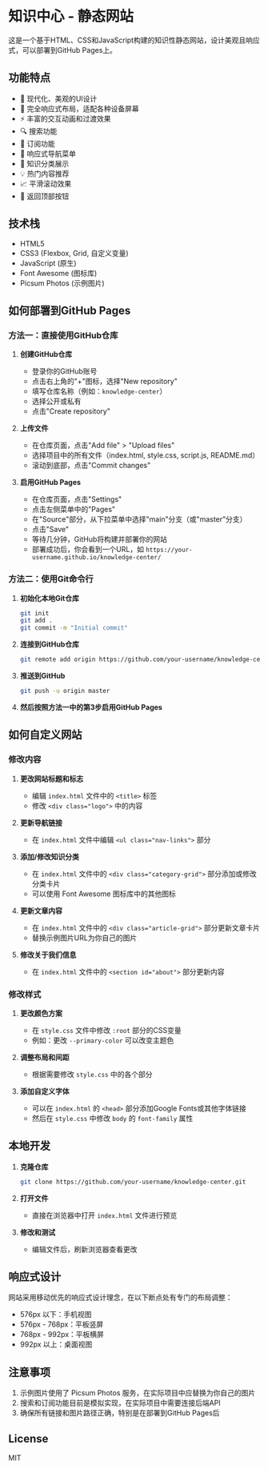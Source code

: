 # 知识中心 - 静态网站

这是一个基于HTML、CSS和JavaScript构建的知识性静态网站，设计美观且响应式，可以部署到GitHub Pages上。

## 功能特点

- 🎨 现代化、美观的UI设计
- 📱 完全响应式布局，适配各种设备屏幕
- ⚡ 丰富的交互动画和过渡效果
- 🔍 搜索功能
- 📧 订阅功能
- 📱 响应式导航菜单
- 📝 知识分类展示
- 💡 热门内容推荐
- 📈 平滑滚动效果
- 🚀 返回顶部按钮

## 技术栈

- HTML5
- CSS3 (Flexbox, Grid, 自定义变量)
- JavaScript (原生)
- Font Awesome (图标库)
- Picsum Photos (示例图片)

## 如何部署到GitHub Pages

### 方法一：直接使用GitHub仓库

1. **创建GitHub仓库**
   - 登录你的GitHub账号
   - 点击右上角的"+"图标，选择"New repository"
   - 填写仓库名称（例如：`knowledge-center`）
   - 选择公开或私有
   - 点击"Create repository"

2. **上传文件**
   - 在仓库页面，点击"Add file" > "Upload files"
   - 选择项目中的所有文件（index.html, style.css, script.js, README.md）
   - 滚动到底部，点击"Commit changes"

3. **启用GitHub Pages**
   - 在仓库页面，点击"Settings"
   - 点击左侧菜单中的"Pages"
   - 在"Source"部分，从下拉菜单中选择"main"分支（或"master"分支）
   - 点击"Save"
   - 等待几分钟，GitHub将构建并部署你的网站
   - 部署成功后，你会看到一个URL，如 `https://your-username.github.io/knowledge-center/`

### 方法二：使用Git命令行

1. **初始化本地Git仓库**
   ```bash
   git init
   git add .
   git commit -m "Initial commit"
   ```

2. **连接到GitHub仓库**
   ```bash
   git remote add origin https://github.com/your-username/knowledge-center.git
   ```

3. **推送到GitHub**
   ```bash
   git push -u origin master
   ```

4. **然后按照方法一中的第3步启用GitHub Pages**

## 如何自定义网站

### 修改内容

1. **更改网站标题和标志**
   - 编辑 `index.html` 文件中的 `<title>` 标签
   - 修改 `<div class="logo">` 中的内容

2. **更新导航链接**
   - 在 `index.html` 文件中编辑 `<ul class="nav-links">` 部分

3. **添加/修改知识分类**
   - 在 `index.html` 文件中的 `<div class="category-grid">` 部分添加或修改分类卡片
   - 可以使用 Font Awesome 图标库中的其他图标

4. **更新文章内容**
   - 在 `index.html` 文件中的 `<div class="article-grid">` 部分更新文章卡片
   - 替换示例图片URL为你自己的图片

5. **修改关于我们信息**
   - 在 `index.html` 文件中的 `<section id="about">` 部分更新内容

### 修改样式

1. **更改颜色方案**
   - 在 `style.css` 文件中修改 `:root` 部分的CSS变量
   - 例如：更改 `--primary-color` 可以改变主题色

2. **调整布局和间距**
   - 根据需要修改 `style.css` 中的各个部分

3. **添加自定义字体**
   - 可以在 `index.html` 的 `<head>` 部分添加Google Fonts或其他字体链接
   - 然后在 `style.css` 中修改 `body` 的 `font-family` 属性

## 本地开发

1. **克隆仓库**
   ```bash
   git clone https://github.com/your-username/knowledge-center.git
   ```

2. **打开文件**
   - 直接在浏览器中打开 `index.html` 文件进行预览

3. **修改和测试**
   - 编辑文件后，刷新浏览器查看更改

## 响应式设计

网站采用移动优先的响应式设计理念，在以下断点处有专门的布局调整：

- 576px 以下：手机视图
- 576px - 768px：平板竖屏
- 768px - 992px：平板横屏
- 992px 以上：桌面视图

## 注意事项

1. 示例图片使用了 Picsum Photos 服务，在实际项目中应替换为你自己的图片
2. 搜索和订阅功能目前是模拟实现，在实际项目中需要连接后端API
3. 确保所有链接和图片路径正确，特别是在部署到GitHub Pages后

## License

MIT